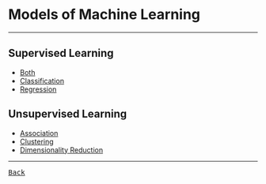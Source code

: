 # Models of Machine Learning

---

<!--Task Driven-->

<h2 title="
Obj: Predications & Predictive Models
Type: Pre Categorized Data
"> Supervised Learning </h2>

- [Both](./SupLearn/Both.md)
- [Classification](./SupLearn/Classification.md)
- [Regression](./SupLearn/Regression.md)

<!--Data Driven-->

<h2 title="
Obj: Pattern/Structure Recognition
Type: Unlabelled Data
"> Unsupervised Learning </h2>

- [Association](./UnSupLearn/Associat.md)
- [Clustering](./UnSupLearn/Cluster.md)
- [Dimensionality Reduction](./UnSupLearn/DimeRedu.md)

---

[<kbd> Back </kbd>](./../readme.md)
